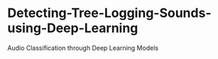 # Detecting-Tree-Logging-Sounds-using-Deep-Learning
Audio Classification through Deep Learning Models
